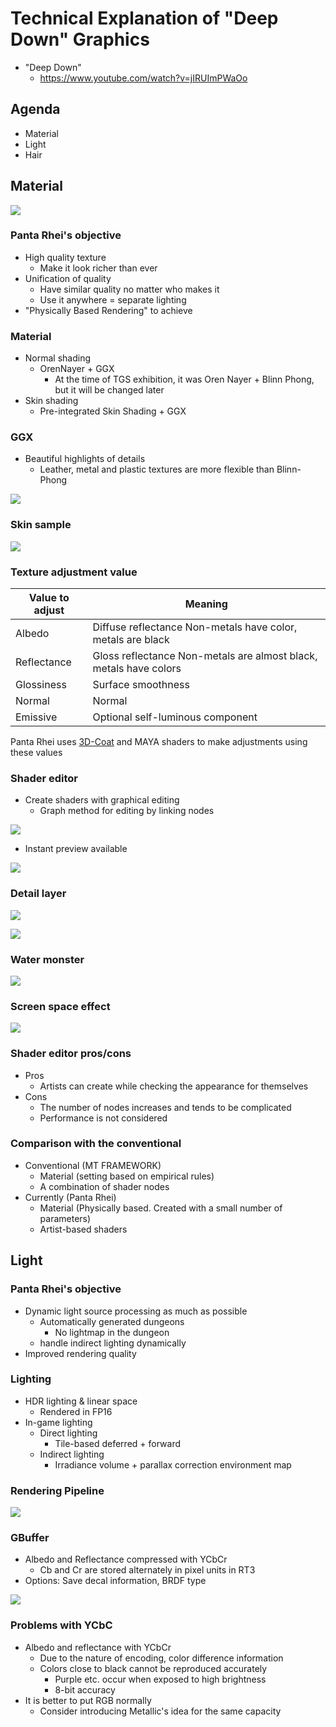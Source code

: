 # Technical Explanation of "Deep Down" Graphics

* "Deep Down"
  * https://www.youtube.com/watch?v=jIRUImPWaOo



## Agenda

* Material
* Light
* Hair



## Material

![](images/2021_06_22_technical_explanation_of_deep_down/material-editor.png)


### Panta Rhei's objective

* High quality texture
  * Make it look richer than ever
* Unification of quality
  * Have similar quality no matter who makes it
  * Use it anywhere = separate lighting
* "Physically Based Rendering" to achieve


### Material

* Normal shading
  * OrenNayer + GGX
    * At the time of TGS exhibition, it was Oren Nayer + Blinn Phong, but it will be changed later
* Skin shading
  * Pre-integrated Skin Shading + GGX


### GGX

* Beautiful highlights of details
  * Leather, metal and plastic textures are more flexible than Blinn-Phong

![](images/2021_06_22_technical_explanation_of_deep_down/ggx.png)


### Skin sample

![](images/2021_06_22_technical_explanation_of_deep_down/skin-sample.png)


### Texture adjustment value

Value to adjust   | Meaning 
----------------- | -----------------------------------------------------------------
Albedo            | Diffuse reflectance Non-metals have color, metals are black
Reflectance       | Gloss reflectance Non-metals are almost black, metals have colors
Glossiness        | Surface smoothness
Normal            | Normal
Emissive          | Optional self-luminous component

Panta Rhei uses [3D-Coat][1] and MAYA shaders to make adjustments using these values


### Shader editor

* Create shaders with graphical editing
  * Graph method for editing by linking nodes

![](images/2021_06_22_technical_explanation_of_deep_down/shader-editor-1.png)

* Instant preview available

![](images/2021_06_22_technical_explanation_of_deep_down/shader-editor-2.png)


### Detail layer

![](images/2021_06_22_technical_explanation_of_deep_down/detail-layer-1.png)

![](images/2021_06_22_technical_explanation_of_deep_down/detail-layer-2.png)


### Water monster

![](images/2021_06_22_technical_explanation_of_deep_down/water-monster.png)


### Screen space effect 

![](images/2021_06_22_technical_explanation_of_deep_down/screen-space-effect.png)


### Shader editor pros/cons

* Pros
  * Artists can create while checking the appearance for themselves
* Cons
  * The number of nodes increases and tends to be complicated
  * Performance is not considered


### Comparison with the conventional

* Conventional (MT FRAMEWORK)
  * Material (setting based on empirical rules)
  * A combination of shader nodes
* Currently (Panta Rhei)
  * Material (Physically based. Created with a small number of parameters)
  * Artist-based shaders



## Light

### Panta Rhei's objective

* Dynamic light source processing as much as possible
  * Automatically generated dungeons
    * No lightmap in the dungeon
  * handle indirect lighting dynamically
* Improved rendering quality


### Lighting

* HDR lighting & linear space
  * Rendered in FP16
* In-game lighting
  * Direct lighting
    * Tile-based deferred + forward
  * Indirect lighting
    * Irradiance volume + parallax correction environment map


### Rendering Pipeline

![](images/2021_06_22_technical_explanation_of_deep_down/rendering-pipeline-1.png)


### GBuffer

* Albedo and Reflectance compressed with YCbCr
  * Cb and Cr are stored alternately in pixel units in RT3
* Options: Save decal information, BRDF type

![](images/2021_06_22_technical_explanation_of_deep_down/gbuffer.png)


### Problems with YCbC

* Albedo and reflectance with YCbCr
  * Due to the nature of encoding, color difference information
  * Colors close to black cannot be reproduced accurately
    * Purple etc. occur when exposed to high brightness
    * 8-bit accuracy
* It is better to put RGB normally
  * Consider introducing Metallic's idea for the same capacity




[1]:https://3dcoat.com/
